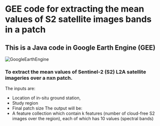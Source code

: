 # GEE code for extracting the mean values of S2 satellite images bands in a patch

## This is a Java code in Google Earth Engine (GEE)
![GoogleEarthEngine](https://github.com/ATDehkordi/GEE-code-for-average-values-of-S2-bands-in-a-patch/assets/34648501/c7a3bc36-f913-4c6e-9962-70bc5b0176c9)

### To extract the mean values of Sentinel-2 (S2) L2A satellite imageries over a nxn patch.
The inputs are:
* Location of in-situ ground station,
* Study region
* Final patch size
The output will be:
* A feature collection which contain k features (number of cloud-free S2 images over the region), each of which has 10 values (spectral bands)

